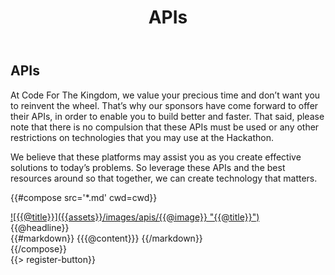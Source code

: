 ﻿---
title: APIs
cwd: src/content/events/bayarea/2015/apis
---
## <i class="icon fa-sitemap"></i> <b>APIs</b>

At Code For The Kingdom, we value your precious time and don’t want you to reinvent the wheel. That’s why our sponsors have come forward to offer their APIs, in order to enable you to build better and faster. That said, please note that there is no compulsion that these APIs must be used or any other restrictions on technologies that you may use at the Hackathon.

We believe that these platforms may assist you as you create effective solutions to today’s problems. So leverage these APIs and the best resources around so that together, we can create technology that matters.

{{#compose src='*.md' cwd=cwd}}
<div class="row">
  <div class="4u">
    <a href="{{@url}}" class="api-image">
      ![{{@title}}]({{assets}}/images/apis/{{@image}} "{{@title}}")      
    </a>
  </div>
  <div class="8u api-description" style="vertical-align:baseline">
    <span class="expander headline"><span class="toggle-switch"></span>{{@headline}}</span>
    <div class="content">
    {{#markdown}}
{{{@content}}}
    {{/markdown}}
    </div>
  </div>
</div>
{{/compose}}
<br/>
{{> register-button}}
